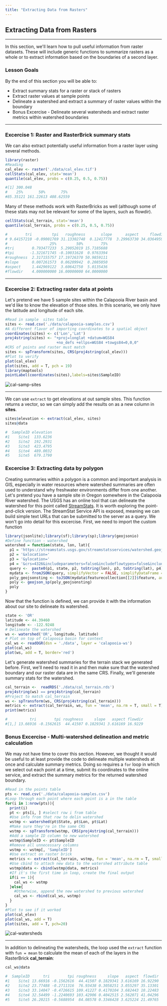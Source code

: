 ```yaml
---
title: "Extracting Data from Rasters"
---
```


## Extracting Data from Rasters

---

In this section, we'll learn how to pull useful information from raster datasets. These will include generic functions to summarize rasters as a whole or to extract information based on the boundaries of a second layer. 

### Lesson Goals

By the end of this section you will be able to: 
- Extract summary stats for a raster or stack of rasters
- Extract raster values at sample points
- Delineate a watershed and extract a summary of raster values within the boundary 
- Bonus Excercise - Delineate several watersheds and extract raster metrics within watershed boundaries

---

### Excercise 1: Raster and RasterBrick summary stats

We can also extract potentially useful information from a raster layer using several methods.

```r
library(raster)
#Reading
cal_elev <- raster('./data/cal_elev.tif')
cellStats(cal_elev, stat='mean')
quantile(cal_elev, probs = c(0.25, 0.5, 0.75))
```
```r
#[1] 300.048
#    25%       50%       75% 
#85.35121 161.22613 408.62559 
```

Many of these methods work with RasterBricks as well (although some of these stats may not be relevant for some of the layers, such as flowdir).

```r
cellStats(cal_terrain, stat='mean')
quantile(cal_terrain, probs = c(0.25, 0.5, 0.75))
```
```r
#        tri         tpi   roughness       slope      aspect     flowdir 
# 9.64157210 -0.09001769 31.13302748  0.12417778  3.29963730 34.03649593 
#                   25%         50%        75%
#tri        0.793477233  5.29052019 15.7185688
#tpi       -1.321671745 -0.10031628  0.9763394
#roughness  2.317155757 17.19726370 50.9859111
#slope      0.007261573  0.06209942  0.2085050
#aspect     1.442969122  3.60642750  5.0135436
#flowdir    4.000000000 16.00000000 64.0000000
```
---

### Excercise 2: Extracting raster data at points

Let's pretend we have 5 sample sites within the Calapooia River basin and we'd like to know the elevation of those sites. In this scenario, we only have the latitude and longitude of each site.

```r
#Read in sample  sites table
sites <- read.csv('./data/calapooia-samples.csv')
#A different flavor of importing coordinates to a spatial object
coordinates(sites) <- c('Lon','Lat') 
proj4string(sites) <- "+proj=longlat +datum=WGS84 
                       +no_defs +ellps=WGS84 +towgs84=0,0,0"
#CRS of points and raster must match
sites <- spTransform(sites, CRS(proj4string(cal_elev)))
#Plot to verify
plot(cal_elev)
plot(sites, add = T, pch = 19)
library(maptools)
pointLabel(coordinates(sites),labels=sites$SampleID)
```

![cal-samp-sites](../../../img/cal-samp-sites.png)

---

We can use `extract` to get elevations at out sample sites. This function returns a vector, so we can simply add the results on as a new column in **sites**.

```r
sites$elevation <- extract(cal_elev, sites)
sites@data
```
```r
#  SampleID elevation
#1    Site1  133.6236
#2    Site2  192.2931
#3    Site3  423.4795
#4    Site4  489.0032
#5    Site5  679.1790
```

### Excercise 3: Extracting data by polygon 

Creating summaries within a polygon is a common and important analysis in GIS, especially in water resources where watershed summaries are often used to understand why freshwater environments differ from one another. Let's pretend you have a sample site in Oregon somewhere in the Calapooia River watershed. The USGS has an online tool that can delineate the watershed for this point called [StreamStats](https://streamstats.usgs.gov/ss/). It is worth exploring the point-and-click version. The StreamStat Service API is exposed, meaning  we can build simple text URLs that can be submitted to the server as a query. We won't go into detail for this excercise. First, we need to import the custom function

```r
library(jsonlite);library(sf);library(sp);library(geojsonio)
#Define function - watershed
watershed = function(state, lon, lat){
  p1 = 'https://streamstats.usgs.gov/streamstatsservices/watershed.geojson?rcode='
  p2 = '&xlocation='
  p3 = '&ylocation='
  p4 = '&crs=4326&includeparameters=false&includeflowtypes=false&includefeatures=true&simplify=true'
  query <-  paste0(p1, state, p2, toString(lon), p3, toString(lat), p4)
  mydata <- fromJSON(query, simplifyVector = FALSE, simplifyDataFrame = FALSE)
  poly_geojsonsting <- toJSON(mydata$featurecollection[[2]]$feature, auto_unbox = TRUE)
  poly <- geojson_sp(poly_geojsonsting)
  poly
}
```

Now that the function is defined, we can provide it with the information about our site to delineate its watershed.

```r
state <- 'OR'
latitude <- 44.39460
longitude <- -122.9248
# Delineate the watershed
ws <- watershed('OR', longitude, latitude)
# Plot on top of Calapooia basin for context
cal_ws <- readOGR(dsn = './data', layer = 'calapooia-ws')
plot(cal_ws)
plot(ws, add = T, border='red')
```

Let's generate watershed summaries for the terrain stack we generated before. First, we'll need to read it in and then make sure that the watershed boundary and our raster data are in the same CRS. Finally, we'll generate summary stats for the watershed.

```r
cal_terrain <-  readRDS('./data/cal_terrain.rds')
proj4string(ws) == proj4string(cal_terrain)
#Project to match cal_terrain
ws <- spTransform(ws, CRS(proj4string(cal_terrain)))
metrics <- extract(cal_terrain, ws, fun = 'mean', na.rm = T, small = T)
print(metrics)
```

```r
#          tri        tpi roughness     slope   aspect flowdir
#[1,] 13.66916 -0.1562615  44.41507 0.1829341 3.616169 16.9229
```

### Bonus Excercise - Multi-watershed delineation and metric calculation

We may not have time to cover this section. However, we thought it would be useful to at least provide the code to delineate multiple watersheds at once and calculate summary metrics. Doing so requires a `for` loop in which we select out each point at a time, submit its coordinates to the online service, and extract the summary metrics for the returned watershed boundary.

```r
#Read in the points table
pts <- read.csv('./data/calapooia-samples.csv')
#Loop through each point where each point is a in the table
for(i in 1:nrow(pts)){
  print(i) 
  pt <- pts[i, ] #select row i from table
  #Use info from that row to delin watershed
  wstmp <- watershed(pt$State, pt$Lon, pt$Lat)
  #Make sure they're in the same CRS
  wstmp <- spTransform(wstmp, CRS(proj4string(cal_terrain)))
  #Add a sample ID column to new watershed
  wstmp$SampleID <- pt$SampleID
  #Remove all unnecessary columns
  wstmp <- wstmp[, 'SampleID']
  #Use extract on raster brick
  metrics <- extract(cal_terrain, wstmp, fun = 'mean', na.rm = T, small = T)
  #Use cbind to attach new data to the watershed attribute table
  wstmp@data <- cbind(wstmp@data, metrics)
  #If it's the first time in loop, create the final output
  if(i == 1){
    cal_ws <- wstmp
  }else{
    #Otherwise, append the new watershed to previous watershed
    cal_ws <- rbind(cal_ws, wstmp)
  }
} 
#Plot to see if it worked
plot(cal_elev)
plot(cal_ws, add = T)
plot(sites, add = T, pch=20)
```

![cal-watersheds](../../../img/cal-watersheds.png)

---

In addition to delineating the watersheds, the loop used the `extract` function with `fun = mean` to calculate the mean of each of the layers in the RasterBrick **cal_terrain**:

```r
cal_ws@data
```
```r
#  SampleID      tri        tpi roughness     slope   aspect  flowdir
#1    Site1 13.66916 -0.1562616  44.41507 0.1829341 3.616169 16.92290
#2    Site2 23.77488 -0.2711316  76.93438 0.3058251 3.055297 35.13301
#3    Site3 33.14047 -0.4726615 109.41227 0.4170104 3.682443 10.22483
#4    Site4 32.54499 -1.2240693 103.42906 0.4042515 2.562071 41.04296
#5    Site5 26.20215 -0.5688954  84.08578 0.3346428 3.625224 21.49765
```






